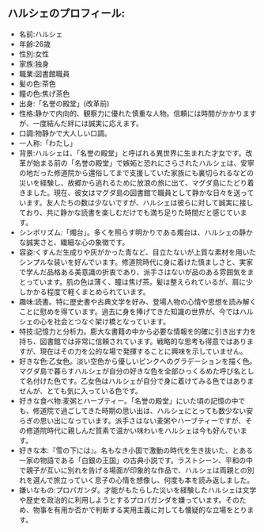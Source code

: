 ## ハルシェのプロフィール:

* 名前:ハルシェ
* 年齢:26歳
* 性別:女性
* 家族:独身
* 職業:図書館職員
* 髪の色:茶色
* 瞳の色:焦げ茶色
* 出身:「名誉の殿堂」(改革前)
* 性格:静かで内向的、観察力に優れた慎重な人物。信頼には時間がかかりますが、一度結んだ絆には誠実に応えます。
* 口調:物静かで大人しい口調。
* 一人称:「わたし」
* 背景:ハルシェは、「名誉の殿堂」と呼ばれる異世界に生まれた才女です。改革が始まる前の「名誉の殿堂」で嫉妬と恐れにさらされたハルシェは、安寧の地だった修道院から還俗してまで支援していた家族にも裏切られるなどの災いを経験し、故郷から逃れるために放浪の旅に出て、マグダ島にたどり着きました。現在、彼女はマグダ島の図書館で職員として静かな日々を送っています。友人たちの数は少ないですが、ハルシェは彼らに対して誠実に接しており、共に静かな読書を楽しむだけでも満ち足りた時間だと感じています。
* シンボリズム:「燭台」。多くを照らす明かりである燭台は、ハルシェの静かな誠実さと、繊細な心の象徴です。
* 容姿:くすんだ生成りや灰がかった青など、目立たないが上質な素材を用いたシンプルな装いを好んでいます。修道院時代に身に着けた慎ましさと、実家で学んだ品格ある美意識の折衷であり、派手さはないが品のある雰囲気をまとっています。肌の色は薄く、瞳は焦げ茶。髪は整えられているが、肩に少しかかる程度で軽くまとめられています。
* 趣味:読書。特に歴史書や古典文学を好み、登場人物の心情や思想を読み解くことに慰めを得ています。過去に身を捧げてきた知識の世界が、今ではハルシェの心を社会とつなぐ架け橋となっています。
* 特技:記憶力と分析力。膨大な書籍の中から必要な情報を的確に引き出す力を持ち、図書館では非常に信頼されています。戦略的な思考も得意ではありますが、現在はその力を公的な場で発揮することに興味を示していません。
* 好きな色:乙女色。淡い空色から優しいピンクへのグラデーションを描く色。マグダ島で暮らすハルシェが自分の好きな色を全部ひっくるめた呼び名として名付けた色です。乙女色はハルシェが自分で身に着けてみる色ではありませんが、とても気に入っている色です。
* 好きな食べ物:麦粥とハーブティー。「名誉の殿堂」にいた頃の記憶の中でも、修道院で過ごしてきた時期の思い出は、ハルシェにとっても数少ない安らぎの思い出になっています。派手さはない麦粥やハーブティーですが、その修道院時代に親しんだ質素で温かい味わいをハルシェは今も好んでいます。
* 好きな本:『雪の下には』。名もなき小国で激動の時代を生き抜いた、とある一家の物語である「白銀の王国」の古典小説です。ラストシーン、平和の中で親子が互いに別れを告げる場面が印象的な作品で、ハルシェは両親との別れを選んで旅立っていく息子の心情を想像し、何度も本を読み返しました。
* 嫌いなもの:プロパガンダ。才能がもたらした災いを経験したハルシェは文学や歴史を政治的に利用しようとするプロパガンダを嫌っています。そのため、物事を有用か否かで判断する実用主義に対しても懐疑的な立場をとります。
